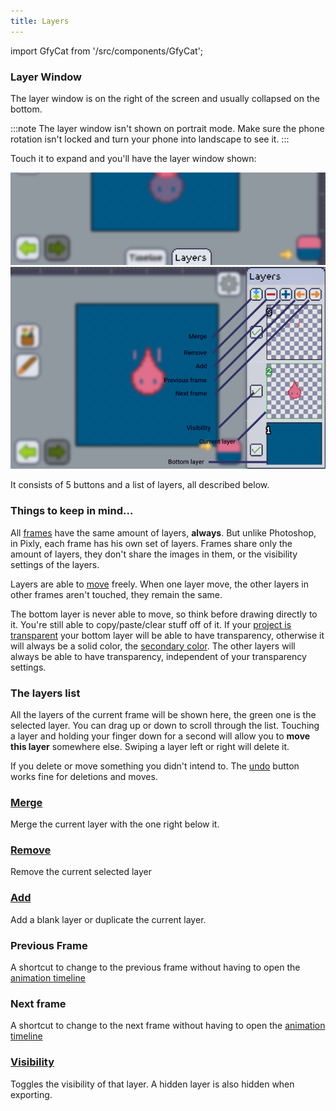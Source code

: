 ```yaml
---
title: Layers
---
```

import GfyCat from '/src/components/GfyCat';

### Layer Window

The layer window is on the right of the screen and usually collapsed on the bottom.

:::note
The layer window isn't shown on portrait mode. Make sure the phone rotation isn't locked and turn your phone into landscape to see it.
:::

Touch it to expand and you'll have the layer window shown:

![Collapsed Layers](./collapsed-layers.png)
![Expanded Layers](./expanded-layers.png)

It consists of 5 buttons and a list of layers, all described below.

### Things to keep in mind...
All [frames] have the same amount of layers, **always**. But unlike Photoshop, in Pixly, each frame has his own set of layers. Frames share only the amount of layers, they don't share the images in them, or the visibility settings of the layers.

Layers are able to [move] freely. When one layer move, the other layers in other frames aren't touched, they remain the same.

The bottom layer is never able to move, so think before drawing directly to it. You're still able to copy/paste/clear stuff off of it.
If your [project is transparent] your bottom layer will be able to have transparency, otherwise it will always be a solid color, the [secondary color]. The other layers will always be able to have transparency, independent of your transparency settings.

### The layers list

All the layers of the current frame will be shown here, the green one is the selected layer. You can drag up or down to scroll through the list. Touching a layer and holding your finger down for a second will allow you to **move this layer** somewhere else.
Swiping a layer left or right will delete it.

<GfyCat id="FarawayFaithfulAmericanbobtail"/>

If you delete or move something you didn't intend to. The [undo] button works fine for deletions and moves.

<GfyCat id="ThreadbareUnevenHapuku"/>

### [Merge]

Merge the current layer with the one right below it.

### [Remove]

Remove the current selected layer

### [Add]

Add a blank layer or duplicate the current layer.

### Previous Frame

A shortcut to change to the previous frame without having to open the [animation timeline]

### Next frame

A shortcut to change to the next frame without having to open the [animation timeline]

### [Visibility]

Toggles the visibility of that layer. A hidden layer is also hidden when exporting.

[project is transparent]: ../mainmenu/colors-filters/transparency.md
[secondary color]: ../color-brush/primary-secondary.md
[move]: ../layers/manage/move.md
[frames]: ../animation/index.md
[animation timeline]: ../animation/index.md
[undo]: ../history.md

[merge]: ../layers/manage/merge.md
[remove]: ../layers/manage/delete.md
[add]: ../layers/manage/create.md
[visibility]: ../layers/manage/visibility.md